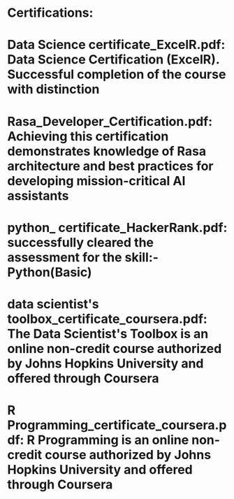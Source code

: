 # Certifications:

# Data Science certificate_ExcelR.pdf: Data Science Certification (ExcelR). Successful completion of the course with distinction

# Rasa_Developer_Certification.pdf: Achieving this certification demonstrates knowledge of Rasa architecture and best practices for developing mission-critical AI assistants

# python_ certificate_HackerRank.pdf: successfully cleared the assessment for the skill:- Python(Basic) 

# data scientist's toolbox_certificate_coursera.pdf: The Data Scientist's Toolbox is an online non-credit course authorized by Johns Hopkins University and offered through Coursera

# R Programming_certificate_coursera.pdf: R Programming is an online non-credit course authorized by Johns Hopkins University and offered through Coursera
